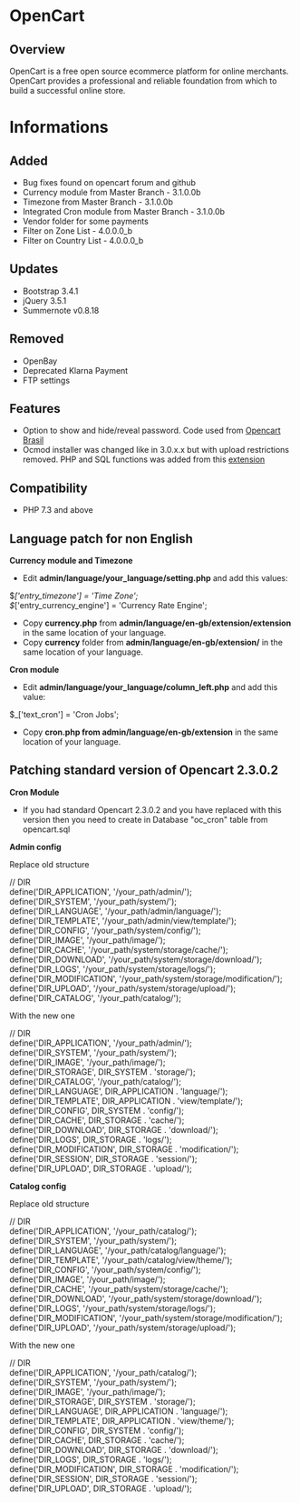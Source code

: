 # OpenCart

## Overview

OpenCart is a free open source ecommerce platform for online merchants. OpenCart provides a professional and reliable foundation from which to build a successful online store.

# Informations

## Added
- Bug fixes found on opencart forum and github
- Currency module from Master Branch - 3.1.0.0b
- Timezone from Master Branch - 3.1.0.0b
- Integrated Cron module from Master Branch - 3.1.0.0b
- Vendor folder for some payments
- Filter on Zone List - 4.0.0.0_b
- Filter on Country List - 4.0.0.0_b

## Updates
- Bootstrap 3.4.1
- jQuery 3.5.1
- Summernote v0.8.18

## Removed
- OpenBay
- Deprecated Klarna Payment
- FTP settings

## Features ##
- Option to show and hide/reveal password. Code used from <a href="https://github.com/opencartbrasil/opencartbrasil">Opencart Brasil</a>
- Ocmod installer was changed like in 3.0.x.x but with upload restrictions removed. PHP and SQL functions was added from this <a href="https://www.opencart.com/index.php?route=marketplace/extension/info&extension_id=31227">extension</a>

## Compatibility
- PHP 7.3 and above

## Language patch for non English

<b>Currency module and Timezone</b>

- Edit <b>admin/language/your_language/setting.php</b> and add this values:

$_['entry_timezone']               = 'Time Zone';\
$_['entry_currency_engine']        = 'Currency Rate Engine';

- Copy <b>currency.php</b> from <b>admin/language/en-gb/extension/extension</b> in the same location of your language.
- Copy <b>currency</b> folder from <b>admin/language/en-gb/extension/</b> in the same location of your language.

<b>Cron module</b>

- Edit <b>admin/language/your_language/column_left.php</b> and add this value:

$_['text_cron']                      = 'Cron Jobs';

- Copy <b>cron.php from admin/language/en-gb/extension</b> in the same location of your language.

## Patching standard version of Opencart 2.3.0.2

<b>Cron Module</b>

- If you had standard Opencart 2.3.0.2 and you have replaced with this version then you need to create in Database "oc_cron" table from opencart.sql

<b>Admin config</b>

Replace old structure

// DIR<br>
define('DIR_APPLICATION', '/your_path/admin/');<br>
define('DIR_SYSTEM', '/your_path/system/');<br>
define('DIR_LANGUAGE', '/your_path/admin/language/');<br>
define('DIR_TEMPLATE', '/your_path/admin/view/template/');<br>
define('DIR_CONFIG', '/your_path/system/config/');<br>
define('DIR_IMAGE', '/your_path/image/');<br>
define('DIR_CACHE', '/your_path/system/storage/cache/');<br>
define('DIR_DOWNLOAD', '/your_path/system/storage/download/');<br>
define('DIR_LOGS', '/your_path/system/storage/logs/');<br>
define('DIR_MODIFICATION', '/your_path/system/storage/modification/');<br>
define('DIR_UPLOAD', '/your_path/system/storage/upload/');<br>
define('DIR_CATALOG', '/your_path/catalog/');<br>

With the new one

// DIR<br>
define('DIR_APPLICATION', '/your_path/admin/');<br>
define('DIR_SYSTEM', '/your_path/system/');<br>
define('DIR_IMAGE', '/your_path/image/');<br>
define('DIR_STORAGE', DIR_SYSTEM . 'storage/');<br>
define('DIR_CATALOG', '/your_path/catalog/');<br>
define('DIR_LANGUAGE', DIR_APPLICATION . 'language/');<br>
define('DIR_TEMPLATE', DIR_APPLICATION . 'view/template/');<br>
define('DIR_CONFIG', DIR_SYSTEM . 'config/');<br>
define('DIR_CACHE', DIR_STORAGE . 'cache/');<br>
define('DIR_DOWNLOAD', DIR_STORAGE . 'download/');<br>
define('DIR_LOGS', DIR_STORAGE . 'logs/');<br>
define('DIR_MODIFICATION', DIR_STORAGE . 'modification/');<br>
define('DIR_SESSION', DIR_STORAGE . 'session/');<br>
define('DIR_UPLOAD', DIR_STORAGE . 'upload/');<br>

<b>Catalog config</b>

Replace old structure

// DIR<br>
define('DIR_APPLICATION', '/your_path/catalog/');<br>
define('DIR_SYSTEM', '/your_path/system/');<br>
define('DIR_LANGUAGE', '/your_path/catalog/language/');<br>
define('DIR_TEMPLATE', '/your_path/catalog/view/theme/');<br>
define('DIR_CONFIG', '/your_path/system/config/');<br>
define('DIR_IMAGE', '/your_path/image/');<br>
define('DIR_CACHE', '/your_path/system/storage/cache/');<br>
define('DIR_DOWNLOAD', '/your_path/system/storage/download/');<br>
define('DIR_LOGS', '/your_path/system/storage/logs/');<br>
define('DIR_MODIFICATION', '/your_path/system/storage/modification/');<br>
define('DIR_UPLOAD', '/your_path/system/storage/upload/');<br>

With the new one

// DIR<br>
define('DIR_APPLICATION', '/your_path/catalog/');<br>
define('DIR_SYSTEM', '/your_path/system/');<br>
define('DIR_IMAGE', '/your_path/image/');<br>
define('DIR_STORAGE', DIR_SYSTEM . 'storage/');<br>
define('DIR_LANGUAGE', DIR_APPLICATION . 'language/');<br>
define('DIR_TEMPLATE', DIR_APPLICATION . 'view/theme/');<br>
define('DIR_CONFIG', DIR_SYSTEM . 'config/');<br>
define('DIR_CACHE', DIR_STORAGE . 'cache/');<br>
define('DIR_DOWNLOAD', DIR_STORAGE . 'download/');<br>
define('DIR_LOGS', DIR_STORAGE . 'logs/');<br>
define('DIR_MODIFICATION', DIR_STORAGE . 'modification/');<br>
define('DIR_SESSION', DIR_STORAGE . 'session/');<br>
define('DIR_UPLOAD', DIR_STORAGE . 'upload/');<br>